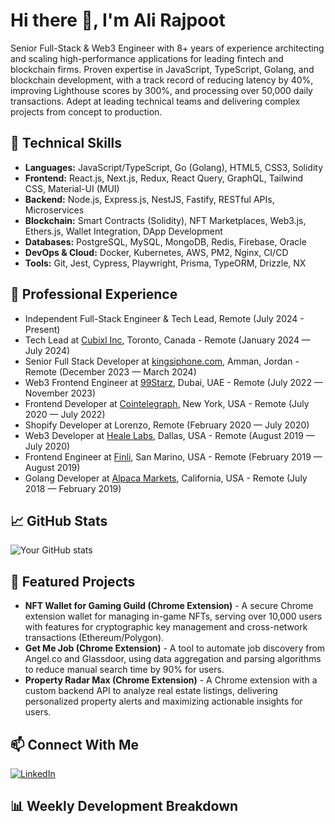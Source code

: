 # Hi there 👋, I'm Ali Rajpoot

Senior Full-Stack & Web3 Engineer with 8+ years of experience architecting and scaling high-performance applications for leading fintech and blockchain firms. Proven expertise in JavaScript, TypeScript, Golang, and blockchain development, with a track record of reducing latency by 40%, improving Lighthouse scores by 300%, and processing over 50,000 daily transactions. Adept at leading technical teams and delivering complex projects from concept to production.

## 🚀 Technical Skills

- **Languages:** JavaScript/TypeScript, Go (Golang), HTML5, CSS3, Solidity
- **Frontend:** React.js, Next.js, Redux, React Query, GraphQL, Tailwind CSS, Material-UI (MUI)
- **Backend:** Node.js, Express.js, NestJS, Fastify, RESTful APIs, Microservices
- **Blockchain:** Smart Contracts (Solidity), NFT Marketplaces, Web3.js, Ethers.js, Wallet Integration, DApp Development
- **Databases:** PostgreSQL, MySQL, MongoDB, Redis, Firebase, Oracle
- **DevOps & Cloud:** Docker, Kubernetes, AWS, PM2, Nginx, CI/CD
- **Tools:** Git, Jest, Cypress, Playwright, Prisma, TypeORM, Drizzle, NX


## 💼 Professional Experience

- Independent Full-Stack Engineer & Tech Lead, Remote (July 2024 - Present)
- Tech Lead at [Cubixl Inc](https://cubixl.com), Toronto, Canada - Remote (January 2024 — July 2024)
- Senior Full Stack Developer at [kingsiphone.com](https://kingsiphone.com), Amman, Jordan - Remote (December 2023 — March 2024)
- Web3 Frontend Engineer at [99Starz](https://99starz.io), Dubai, UAE - Remote (July 2022 — November 2023)
- Frontend Developer at [Cointelegraph](https://cointelegraph.com), New York, USA - Remote (July 2020 — July 2022)
- Shopify Developer at Lorenzo, Remote (February 2020 — July 2020)
- Web3 Developer at [Heale Labs](https://healelabs.com), Dallas, USA - Remote (August 2019 — July 2020)
- Frontend Engineer at [Finli](https://finli.com), San Marino, USA - Remote (February 2019 — August 2019)
- Golang Developer at [Alpaca Markets](https://alpaca.markets), California, USA - Remote (July 2018 — February 2019)

## 📈 GitHub Stats

![Your GitHub stats](https://github-readme-stats.vercel.app/api?username=alinrajpoot&show_icons=true&theme=dark)

## 🌟 Featured Projects

- **NFT Wallet for Gaming Guild (Chrome Extension)** - A secure Chrome extension wallet for managing in-game NFTs, serving over 10,000 users with features for cryptographic key management and
cross-network transactions (Ethereum/Polygon).
- **Get Me Job (Chrome Extension)** - A tool to automate job discovery from Angel.co and Glassdoor, using data aggregation and parsing algorithms to reduce manual search time by 90%
for users.
- **Property Radar Max (Chrome Extension)** - A Chrome extension with a custom backend API to analyze real estate listings, delivering personalized property alerts and maximizing actionable
insights for users.

## 📫 Connect With Me

[![LinkedIn](https://img.shields.io/badge/LinkedIn-blue?style=flat&logo=linkedin&labelColor=blue)](https://www.linkedin.com/in/alinrajpoot94/)

## 📊 Weekly Development Breakdown
